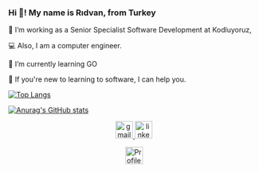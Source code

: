 ### Hi 👋! My name is Rıdvan, from Turkey

🔭 I’m working as a Senior Specialist Software Development at Kodluyoruz,

💻 Also, I am a computer engineer.

🌱 I’m currently learning GO

💬 If you're new to learning to software, I can help you.


[![Top Langs](https://github-readme-stats.vercel.app/api/top-langs/?username=rdvndgn4235&langs_count=8&theme=tokyonight)](https://github.com/rdvndgn4235/github-readme-stats)

[![Anurag's GitHub stats](https://github-readme-stats.vercel.app/api?username=rdvndgn4235&theme=dracula)](https://github.com/rdvndgn4235/github-readme-stats)

<div align="center" dir="auto">
<a href="mailto:rdvndgn4235@gmail.com">
  <img src="https://camo.githubusercontent.com/21235764ee32f0e4cd4bc8c92a5b52d8d1cfb96217343d1df29c9e5f70c59c57/68747470733a2f2f696d672e736869656c64732e696f2f7374617469632f76313f6d6573736167653d476d61696c266c6f676f3d676d61696c266c6162656c3d26636f6c6f723d443134383336266c6f676f436f6c6f723d7768697465266c6162656c436f6c6f723d267374796c653d666f722d7468652d6261646765" height="35" alt="gmail logo" data-canonical-src="https://img.shields.io/static/v1?message=Gmail&amp;logo=gmail&amp;label=&amp;color=D14836&amp;logoColor=white&amp;labelColor=&amp;style=for-the-badge" style="max-width: 100%;">
  </a>
<a href="https://www.linkedin.com/in/ridvan-dogan/" rel="nofollow">
  <img src="https://camo.githubusercontent.com/4b17bf96ec09910d620801bf4537933731403ed2e8dca4bbf973ace4ae65ae4f/68747470733a2f2f696d672e736869656c64732e696f2f7374617469632f76313f6d6573736167653d4c696e6b6564496e266c6f676f3d6c696e6b6564696e266c6162656c3d26636f6c6f723d303037374235266c6f676f436f6c6f723d7768697465266c6162656c436f6c6f723d267374796c653d666f722d7468652d6261646765" height="35" alt="linkedin logo" data-canonical-src="https://img.shields.io/static/v1?message=LinkedIn&amp;logo=linkedin&amp;label=&amp;color=0077B5&amp;logoColor=white&amp;labelColor=&amp;style=for-the-badge" style="max-width: 100%;">
  </a>
  
  <a target="_blank" rel="noopener noreferrer nofollow" href="https://camo.githubusercontent.com/a36f1985711e264c287a55bbcf7be39e54ec2534dbb0ecffe1a64b1a0af3e719/68747470733a2f2f6b6f6d617265762e636f6d2f67687076632f3f757365726e616d653d62616c69657a67692626636f6c6f723d626c756576696f6c6574266c6162656c3d50524f46494c452b5649455753"><img src="https://camo.githubusercontent.com/a36f1985711e264c287a55bbcf7be39e54ec2534dbb0ecffe1a64b1a0af3e719/68747470733a2f2f6b6f6d617265762e636f6d2f67687076632f3f757365726e616d653d62616c69657a67692626636f6c6f723d626c756576696f6c6574266c6162656c3d50524f46494c452b5649455753" height="35" alt="Profile Counter" data-canonical-src="https://komarev.com/ghpvc/?username=rdvndgn4235&amp;&amp;color=blueviolet&amp;label=PROFILE+VIEWS" style="max-width: 100%;"></a>
 
</div>





<!--
**rdvndgn4235/rdvndgn4235** is a ✨ _special_ ✨ repository because its `README.md` (this file) appears on your GitHub profile.


<a href="https://github.com/anuraghazra/github-readme-stats">
  <img align="center" src="https://github-readme-stats.vercel.app/api/pin?username=rdvndgn4235&repo=microservices" />
</a>
<a href="https://github.com/anuraghazra/convoychat">
  <img align="center" src="https://github-readme-stats.vercel.app/api/pin?username=rdvndgn4235&repo=user_login" />
</a>
Here are some ideas to get you started:

- 🔭 I’m currently working on ...
- 🌱 I’m currently learning ...
- 👯 I’m looking to collaborate on ...
- 🤔 I’m looking for help with ...
- 💬 Ask me about ...
- 📫 How to reach me: ...
- 😄 Pronouns: ...
- ⚡ Fun fact: ...
-->
